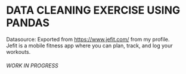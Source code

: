# DATA CLEANING EXERCISE USING PANDAS
Datasource: Exported from https://www.jefit.com/ from my profile.<br>Jefit is a mobile fitness app where you can plan, track, and log your workouts.

###### *WORK IN PROGRESS*
